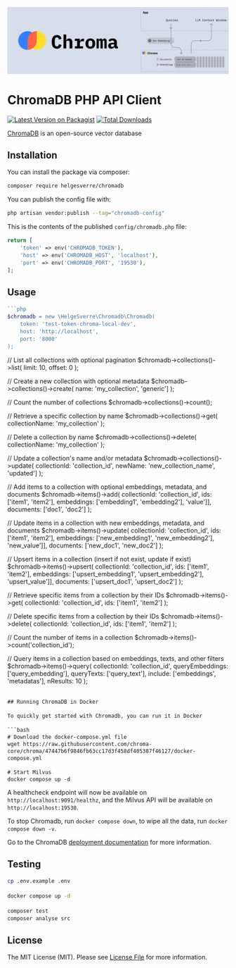 <p align="center"><img src="./art/header.png"></p>

# ChromaDB PHP API Client

[![Latest Version on Packagist](https://img.shields.io/packagist/v/helgesverre/chromadb.svg?style=flat-square)](https://packagist.org/packages/helgesverre/chromadb)
[![Total Downloads](https://img.shields.io/packagist/dt/helgesverre/chromadb.svg?style=flat-square)](https://packagist.org/packages/helgesverre/chromadb)

[ChromaDB](https://github.com/chroma-core/chroma) is an open-source vector database

## Installation

You can install the package via composer:

```bash
composer require helgesverre/chromadb
```

You can publish the config file with:

```bash
php artisan vendor:publish --tag="chromadb-config"
```

This is the contents of the published `config/chromadb.php` file:

```php
return [
    'token' => env('CHROMADB_TOKEN'),
    'host' => env('CHROMADB_HOST', 'localhost'),
    'port' => env('CHROMADB_PORT', '19530'),
];
```

## Usage

```php
```php
$chromadb = new \HelgeSverre\Chromadb\Chromadb(
    token: 'test-token-chroma-local-dev',
    host: 'http://localhost',
    port: '8000'
);
```

// List all collections with optional pagination
$chromadb->collections()->list(
    limit: 10,
    offset: 0
);

// Create a new collection with optional metadata
$chromadb->collections()->create(
    name: 'my_collection',
     'generic']
);

// Count the number of collections
$chromadb->collections()->count();

// Retrieve a specific collection by name
$chromadb->collections()->get(
    collectionName: 'my_collection'
);

// Delete a collection by name
$chromadb->collections()->delete(
    collectionName: 'my_collection'
);

// Update a collection's name and/or metadata
$chromadb->collections()->update(
    collectionId: 'collection_id',
    newName: 'new_collection_name',
     'updated']
);

// Add items to a collection with optional embeddings, metadata, and documents
$chromadb->items()->add(
    collectionId: 'collection_id',
    ids: ['item1', 'item2'],
    embeddings: ['embedding1', 'embedding2'],
     'value']],
    documents: ['doc1', 'doc2']
);

// Update items in a collection with new embeddings, metadata, and documents
$chromadb->items()->update(
    collectionId: 'collection_id',
    ids: ['item1', 'item2'],
    embeddings: ['new_embedding1', 'new_embedding2'],
     'new_value']],
    documents: ['new_doc1', 'new_doc2']
);

// Upsert items in a collection (insert if not exist, update if exist)
$chromadb->items()->upsert(
    collectionId: 'collection_id',
    ids: ['item1', 'item2'],
    embeddings: ['upsert_embedding1', 'upsert_embedding2'],
     'upsert_value']],
    documents: ['upsert_doc1', 'upsert_doc2']
);

// Retrieve specific items from a collection by their IDs
$chromadb->items()->get(
    collectionId: 'collection_id',
    ids: ['item1', 'item2']
);

// Delete specific items from a collection by their IDs
$chromadb->items()->delete(
    collectionId: 'collection_id',
    ids: ['item1', 'item2']
);

// Count the number of items in a collection
$chromadb->items()->count('collection_id');

// Query items in a collection based on embeddings, texts, and other filters
$chromadb->items()->query(
    collectionId: 'collection_id',
    queryEmbeddings: ['query_embedding'],
    queryTexts: ['query_text'],
    include: ['embeddings', 'metadatas'],
    nResults: 10
);
```

## Running ChromaDB in Docker

To quickly get started with Chromadb, you can run it in Docker

```bash
# Download the docker-compose.yml file
wget https://raw.githubusercontent.com/chroma-core/chroma/47447b6f9846fb63cc17d3f458df405387f46127/docker-compose.yml

# Start Milvus
docker compose up -d
```

A healthcheck endpoint will now be available on `http://localhost:9091/healthz`, and the Milvus API will be available
on `http://localhost:19530`.

To stop Chromadb, run `docker compose down`, to wipe all the data, run `docker compose down -v`.

Go to the ChromaDB [deployment documentation](https://docs.trychroma.com/deployment) for more information.

## Testing

```bash
cp .env.example .env

docker compose up -d
 
composer test
composer analyse src
```

## License

The MIT License (MIT). Please see [License File](LICENSE.md) for more information.
